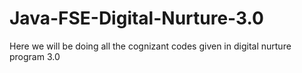 # Java-FSE-Digital-Nurture-3.0

Here we will be doing all the cognizant codes given in digital nurture program 3.0
